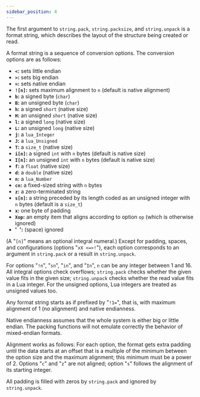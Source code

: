 ```yaml
---
sidebar_position: 4
---
```


The first argument to `string.pack`,
`string.packsize`, and `string.unpack`
is a format string,
which describes the layout of the structure being created or read.

A format string is a sequence of conversion options.
The conversion options are as follows:

- **`<`:** sets little endian
- **`>`:** sets big endian
- **`=`:** sets native endian
- **`![n]`:** sets maximum alignment to `n`
  (default is native alignment)
- **`b`:** a signed byte (`char`)
- **`B`:** an unsigned byte (`char`)
- **`h`:** a signed `short` (native size)
- **`H`:** an unsigned `short` (native size)
- **`l`:** a signed `long` (native size)
- **`L`:** an unsigned `long` (native size)
- **`j`:** a `lua_Integer`
- **`J`:** a `lua_Unsigned`
- **`T`:** a `size_t` (native size)
- **`i[n]`:** a signed `int` with `n` bytes
  (default is native size)
- **`I[n]`:** an unsigned `int` with `n` bytes
  (default is native size)
- **`f`:** a `float` (native size)
- **`d`:** a `double` (native size)
- **`n`:** a `lua_Number`
- **`cn`:** a fixed-sized string with `n` bytes
- **`z`:** a zero-terminated string
- **`s[n]`:** a string preceded by its length
  coded as an unsigned integer with `n` bytes
  (default is a `size_t`)
- **`x`:** one byte of padding
- **`Xop`:** an empty item that aligns
  according to option `op`
  (which is otherwise ignored)
- **'` `':** (space) ignored

(A "`[n]`" means an optional integral numeral.)
Except for padding, spaces, and configurations
(options "`xX <=>!`"),
each option corresponds to an argument in `string.pack`
or a result in `string.unpack`.

For options "`!n`", "`sn`", "`in`", and "`In`",
`n` can be any integer between 1 and 16.
All integral options check overflows;
`string.pack` checks whether the given value fits in the given size;
`string.unpack` checks whether the read value fits in a Lua integer.
For the unsigned options,
Lua integers are treated as unsigned values too.

Any format string starts as if prefixed by "`!1=`",
that is,
with maximum alignment of 1 (no alignment)
and native endianness.

Native endianness assumes that the whole system is
either big or little endian.
The packing functions will not emulate correctly the behavior
of mixed-endian formats.

Alignment works as follows:
For each option,
the format gets extra padding until the data starts
at an offset that is a multiple of the minimum between the
option size and the maximum alignment;
this minimum must be a power of 2.
Options "`c`" and "`z`" are not aligned;
option "`s`" follows the alignment of its starting integer.

All padding is filled with zeros by `string.pack`
and ignored by `string.unpack`.
